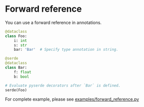 # Forward reference

You can use a forward reference in annotations.

```python
@dataclass
class Foo:
    i: int
    s: str
    bar: 'Bar'  # Specify type annotation in string.

@serde
@dataclass
class Bar:
    f: float
    b: bool

# Evaluate pyserde decorators after `Bar` is defined.
serde(Foo)
```

For complete example, please see [examples/forward_reference.py](https://github.com/yukinarit/pyserde/blob/main/examples/forward_reference.py)
